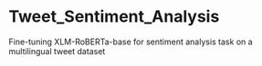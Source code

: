 # Tweet_Sentiment_Analysis
Fine-tuning XLM-RoBERTa-base for sentiment analysis task on a multilingual tweet dataset
